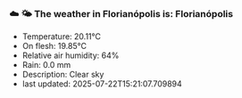 ### ☁️ 🌤️  The weather in Florianópolis is: Florianópolis

- Temperature: 20.11°C
- On flesh: 19.85°C
- Relative air humidity: 64%
- Rain: 0.0 mm
- Description: Clear sky
- last updated: 2025-07-22T15:21:07.709894
